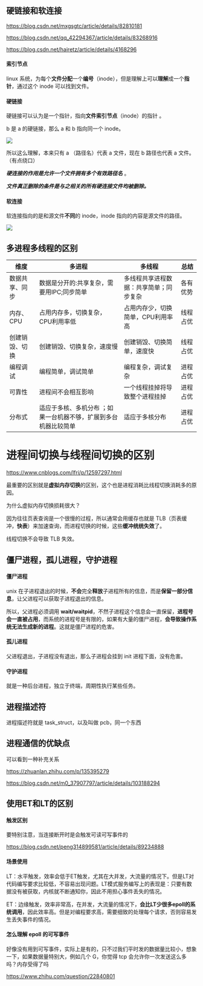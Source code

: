 ## 硬链接和软连接

https://blog.csdn.net/mxgsgtc/article/details/82810181

https://blog.csdn.net/qq_42294367/article/details/83268916

https://blog.csdn.net/hairetz/article/details/4168296

#### 索引节点

linux 系统，为每个**文件分配**一个**编号**（inode），但是理解上可以**理解**成一个**指针**，通过这个 inode 可以找到文件。

#### 硬链接

硬链接可以认为是一个指针，指向**文件索引节点**（inode）的指针 。

b 是 a 的硬链接，那么 a 和 b 指向同一个 inode。

![](C:\Users\78478\Desktop\review\20181022105251701.png)

所以这么理解，本来只有 a （路径名）代表 a 文件，现在 b 路径也代表 a 文件。（有点绕口）

***硬连接的作用是允许一个文件拥有多个有效路径名*** 。

***文件真正删除的条件是与之相关的所有硬连接文件均被删除。***

#### 软连接

软连接指向的是和源文件**不同**的 inode，inode 指向的内容是源文件的路径。

![](C:\Users\78478\Desktop\review\20181022103844736.png)

## 多进程多线程的区别

| 维度           | 多进程                                                       | 多线程                                 | 总结     |
| -------------- | ------------------------------------------------------------ | -------------------------------------- | -------- |
| 数据共享、同步 | 数据是分开的:共享复杂，需要用IPC;同步简单                    | 多线程共享进程数据：共享简单；同步复杂 | 各有优势 |
| 内存、CPU      | 占用内存多，切换复杂，CPU利用率低                            | 占用内存少，切换简单，CPU利用率高      | 线程占优 |
| 创建销毁、切换 | 创建销毁、切换复杂，速度慢                                   | 创建销毁、切换简单，速度快             | 线程占优 |
| 编程调试       | 编程简单，调试简单                                           | 编程复杂，调试复杂                     | 进程占优 |
| 可靠性         | 进程间不会相互影响                                           | 一个线程挂掉将导致整个进程挂掉         | 进程占优 |
| 分布式         | 适应于多核、多机分布 ；如果一台机器不够，扩展到多台机器比较简单 | 适应于多核分布                         | 进程占优 |

# 进程间切换与线程间切换的区别

https://www.cnblogs.com/lfri/p/12597297.html

最重要的区别就是**虚拟内存切换**的区别，这个也是进程消耗比线程切换消耗多的原因。

为什么虚拟内存切换损耗很大？

因为往往页表查询是一个很慢的过程，所以通常会用缓存也就是 TLB（页表缓冲，**快表**）来加速查询，而进程切换的时候，这些**缓冲统统失效**了。

线程切换不会导致 TLB 失效。

## 僵尸进程，孤儿进程，守护进程

#### 僵尸进程

unix 在子进程退出的时候，**不会**完全**释放**子进程所有的信息，而是**保留一部分信息**，让父进程可以获取子进程退出的信息。

所以，父进程必须调用 **wait/waitpid**，不然子进程这个信息会一直保留，**进程号会一直被占用**，而系统的进程号是有限的，如果有大量的僵尸进程，**会导致操作系统无法生成新的进程**。这就是僵尸进程的危害。

#### 孤儿进程

父进程退出，子进程没有退出，那么子进程会挂到 init 进程下面，没有危害。

#### 守护进程

就是一种后台进程，独立于终端，周期性执行某些任务。

## 进程描述符

进程描述符就是 task_struct，以及叫做 pcb，同一个东西

## 进程通信的优缺点

可以看到一种补充关系

https://zhuanlan.zhihu.com/p/135395279

https://blog.csdn.net/m0_37907797/article/details/103188294

## 使用ET和LT的区别

#### 触发区别

要特别注意，当连接断开时是会触发可读可写事件的

https://blog.csdn.net/peng314899581/article/details/89234888

#### 场景使用

LT：水平触发，效率会低于ET触发，尤其在大并发，大流量的情况下。但是LT对代码编写要求比较低，不容易出现问题。LT模式服务编写上的表现是：只要有数据没有被获取，内核就不断通知你，因此不用担心事件丢失的情况。

ET：边缘触发，效率非常高，在并发，大流量的情况下，**会比LT少很多epoll的系统调用**，因此效率高。但是对编程要求高，需要细致的处理每个请求，否则容易发生丢失事件的情况。

#### 怎么理解 epoll 的可写事件

好像没有用到可写事件，实际上是有的，只不过我们平时发的数据量比较小，想象一下，如果数据量特别大，例如几个 G，你觉得 tcp 会允许你一次发送这么多吗？内存受得了吗

https://www.zhihu.com/question/22840801